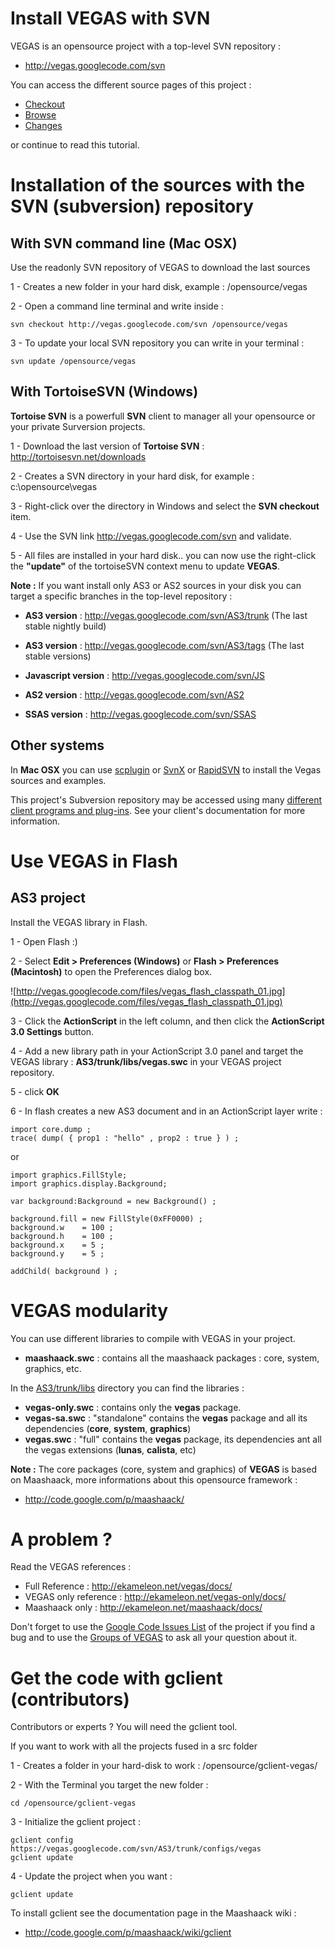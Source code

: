 # Install VEGAS with SVN #

VEGAS is an opensource project with a top-level SVN repository :

  * http://vegas.googlecode.com/svn

You can access the different source pages of this project :

  * [Checkout](http://code.google.com/p/vegas/source/checkout)
  * [Browse](http://code.google.com/p/vegas/source/browse)
  * [Changes](http://code.google.com/p/vegas/source/list)

or continue to read this tutorial.

# Installation of the sources with the SVN (subversion) repository #

## With SVN command line (Mac OSX) ##

Use the readonly SVN repository of VEGAS to download the last sources

1 - Creates a new folder in your hard disk, example : /opensource/vegas

2 - Open a command line terminal and write inside :

```
svn checkout http://vegas.googlecode.com/svn /opensource/vegas
```

3 - To update your local SVN repository you can write in your terminal :

```
svn update /opensource/vegas
```

## With TortoiseSVN (Windows) ##

**Tortoise SVN** is a powerfull **SVN** client to manager all your opensource or your private Surversion projects.

1 - Download the last version of **Tortoise SVN** : http://tortoisesvn.net/downloads

2 - Creates a SVN directory in your hard disk, for example : c:\opensource\vegas

3 - Right-click over the directory in Windows and select the **SVN checkout** item.

4 - Use the SVN link http://vegas.googlecode.com/svn and validate.

5 - All files are installed in your hard disk.. you can now use the right-click the **"update"** of the tortoiseSVN context menu to update **VEGAS**.

**Note :** If you want install only AS3 or AS2 sources in your disk you can target a specific branches in the top-level repository :

  * **AS3 version**  : http://vegas.googlecode.com/svn/AS3/trunk (The last stable nightly build)
  * **AS3 version**  : http://vegas.googlecode.com/svn/AS3/tags (The last stable versions)

  * **Javascript version**  : http://vegas.googlecode.com/svn/JS
  * **AS2 version**  : http://vegas.googlecode.com/svn/AS2
  * **SSAS version** : http://vegas.googlecode.com/svn/SSAS

## Other systems ##

In **Mac OSX** you can use [scplugin](http://scplugin.tigris.org/) or [SvnX](http://www.apple.com/downloads/macosx/development_tools/svnx.html) or [RapidSVN](http://rapidsvn.tigris.org/) to install the Vegas sources and examples.

This project's Subversion repository may be accessed using many [different client programs and plug-ins](http://subversion.tigris.org/links.html#clients). See your client's documentation for more information.

# Use VEGAS in Flash #

## AS3 project ##

Install the VEGAS library in Flash.

1 - Open Flash :)

2 - Select **Edit > Preferences (Windows)** or **Flash > Preferences (Macintosh)** to open the Preferences dialog box.

![http://vegas.googlecode.com/files/vegas_flash_classpath_01.jpg](http://vegas.googlecode.com/files/vegas_flash_classpath_01.jpg)

3 - Click the **ActionScript** in the left column, and then click the **ActionScript 3.0 Settings** button.

4 - Add a new library path in your ActionScript 3.0 panel and target the VEGAS library : **AS3/trunk/libs/vegas.swc** in your VEGAS project repository.

5 - click **OK**

6 - In flash creates a new AS3 document and in an ActionScript layer write :

```
import core.dump ;
trace( dump( { prop1 : "hello" , prop2 : true } ) ;
```

or

```
import graphics.FillStyle;
import graphics.display.Background;
 
var background:Background = new Background() ;

background.fill = new FillStyle(0xFF0000) ;
background.w    = 100 ;
background.h    = 100 ;
background.x    = 5 ;
background.y    = 5 ;

addChild( background ) ;
```

# VEGAS modularity #

You can use different libraries to compile with VEGAS in your project.

  * **maashaack.swc** : contains all the maashaack packages : core, system, graphics, etc.

In the [AS3/trunk/libs](http://vegas.googlecode.com/svn/AS3/trunk/libs/) directory you can find the libraries :

  * **vegas-only.swc** : contains only the **vegas** package.
  * **vegas-sa.swc** : "standalone" contains the **vegas** package and all its dependencies (**core**, **system**, **graphics**)
  * **vegas.swc** : "full" contains the **vegas** package, its dependencies ant all the vegas extensions (**lunas**, **calista**, etc)

**Note :**
The core packages (core, system and graphics) of **VEGAS** is based on Maashaack, more informations about this opensource framework :
  * http://code.google.com/p/maashaack/

# A problem ? #

Read the VEGAS references :

  * Full Reference : http://ekameleon.net/vegas/docs/
  * VEGAS only reference : http://ekameleon.net/vegas-only/docs/
  * Maashaack only : http://ekameleon.net/maashaack/docs/

Don't forget to use the [Google Code Issues List](http://code.google.com/p/vegas/issues/list) of the project if you find a bug and to use the [Groups of VEGAS](http://groups.google.com/group/vegasos|Google) to ask all your question about it.

# Get the code with gclient (contributors) #

Contributors or experts ? You will need the gclient tool.

If you want to work with all the projects fused in a src folder

1 - Creates a folder in your hard-disk to work : /opensource/gclient-vegas/

2 - With the Terminal you target the new folder :

```
cd /opensource/gclient-vegas
```

3 - Initialize the gclient project :

```
gclient config https://vegas.googlecode.com/svn/AS3/trunk/configs/vegas
gclient update
```

4 - Update the project when you want :

```
gclient update
```

To install gclient see the documentation page in the Maashaack wiki :
  * http://code.google.com/p/maashaack/wiki/gclient
